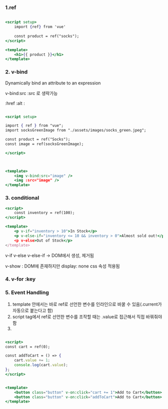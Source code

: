 

### 1.ref
```jsx

<script setup>
	import {ref} from 'vue'
	
	const product = ref("socks");
</script>

<template>
	<h1>{{ product }}</h1>
</template>


```

### 2. v-bind
Dynamically bind an attribute to an expression

v-bind:src
:src 로 생략가능

:href
:alt
:

```jsx

<script setup>

import { ref } from "vue";
import socksGreenImage from "./assets/images/socks_green.jpeg";

const product = ref("Socks");
const image = ref(socksGreenImage);

</script>

  

<template>
	<img v-bind:src="image" />
	<img :src="image" />
</template>

```



### 3. conditional


```jsx
<script>
	const inventory = ref(100);
</script>

<template>
	<p v-if="inventory > 10">In Stock</p>
	<p v-else-if="inventory <= 10 && inventory > 0">Almost sold out!</p
	<p v-else>Out of Stock</p>
</template>


```


v-if
v-else
v-else-if
-> DOM에서 생성, 제거됨

v-show : DOM에 존재하지만 display: none css 속성 적용됨

### 4. v-for :key

### 5. Event Handling


1. template 안에서는 바로 ref로 선언한 변수를 인라인으로 바꿀 수 있음(.current가 자동으로 붙는다고 함)
2. script tag에서 ref로 선언한 변수를 조작할 때는 .value로 접근해서 직접 바꿔줘야함
3. 


``` jsx

<script>
const cart = ref(0);

const addToCart = () => {	
	cart.value += 1;
	console.log(cart.value);
};
</script>


<template>
	<button class="button" v-on:click="cart += 1">Add to Cart</button>
	<button class="button" v-on:click="addToCart">Add to Cart</button>
</template>

```